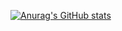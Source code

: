 [![Anurag's GitHub stats](https://github-readme-stats.vercel.app/api?username=Cptmacmillan2022007&title_color=00ffff&text_color=00ffff&bg_color=00a6ff,00ccff,006aff&hide_border=true)](https://github.com/anuraghazra/github-readme-stats)
